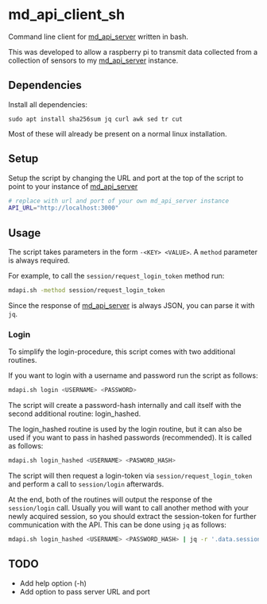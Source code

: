 # md_api_client_sh
Command line client for [md_api_server](https://github.com/ZaubererMD/md_api_server) written in bash.

This was developed to allow a raspberry pi to transmit data collected from a collection of sensors to my [md_api_server](https://github.com/ZaubererMD/md_api_server) instance.

## Dependencies
Install all dependencies:
```
sudo apt install sha256sum jq curl awk sed tr cut
```
Most of these will already be present on a normal linux installation.

## Setup
Setup the script by changing the URL and port at the top of the script to point to your instance of [md_api_server](https://github.com/ZaubererMD/md_api_server)
```sh
# replace with url and port of your own md_api_server instance
API_URL="http://localhost:3000"
```

## Usage
The script takes parameters in the form `-<KEY> <VALUE>`. A `method` parameter is always required.

For example, to call the `session/request_login_token` method run:
```sh
mdapi.sh -method session/request_login_token
```

Since the response of [md_api_server](https://github.com/ZaubererMD/md_api_server) is always JSON, you can parse it with `jq`.

### Login
To simplify the login-procedure, this script comes with two additional routines.

If you want to login with a username and password run the script as follows:
```sh
mdapi.sh login <USERNAME> <PASSWORD>
```
The script will create a password-hash internally and call itself with the second additional routine: login_hashed.

The login_hashed routine is used by the login routine, but it can also be used if you want to pass in hashed passwords (recommended). It is called as follows:
```sh
mdapi.sh login_hashed <USERNAME> <PASWORD_HASH>
```
The script will then request a login-token via `session/request_login_token` and perform a call to `session/login` afterwards.

At the end, both of the routines will output the response of the `session/login` call. Usually you will want to call another method with your newly acquired session, so you should extract the session-token for further communication with the API. This can be done using `jq` as follows:
```sh
mdapi.sh login_hashed <USERNAME> <PASSWORD_HASH> | jq -r '.data.session.token'
```

## TODO
- Add help option (-h)
- Add option to pass server URL and port 
